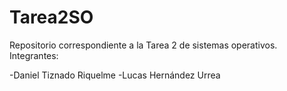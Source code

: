 # Tarea2SO
Repositorio correspondiente a la Tarea 2 de sistemas operativos.
Integrantes: 

-Daniel Tiznado Riquelme
-Lucas Hernández Urrea

